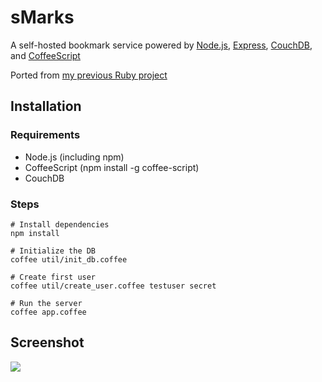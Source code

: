 # sMarks
A self-hosted bookmark service powered by [Node.js](http://nodejs.org), [Express](http://expressjs.com), [CouchDB](http://couchdb.org), and [CoffeeScript](http://coffeescript.org)

Ported from [my previous Ruby project](http://github.com/smatter0ne/bookmarks)

## Installation
### Requirements
- Node.js (including npm)
- CoffeeScript (npm install -g coffee-script)
- CouchDB

### Steps
    # Install dependencies
    npm install

    # Initialize the DB
    coffee util/init_db.coffee

    # Create first user
    coffee util/create_user.coffee testuser secret

    # Run the server
    coffee app.coffee

## Screenshot
![](http://home.in.tum.de/~strittma/bookmarks/bookmarks_screenshot.jpg)
